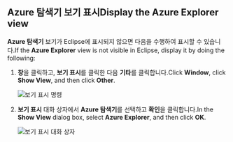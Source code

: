 ## <a name="display-the-azure-explorer-view"></a><span data-ttu-id="6d389-101">Azure 탐색기 보기 표시</span><span class="sxs-lookup"><span data-stu-id="6d389-101">Display the Azure Explorer view</span></span>

<span data-ttu-id="6d389-102">**Azure 탐색기** 보기가 Eclipse에 표시되지 않으면 다음을 수행하여 표시할 수 있습니다.</span><span class="sxs-lookup"><span data-stu-id="6d389-102">If the **Azure Explorer** view is not visible in Eclipse, display it by doing the following:</span></span>

1. <span data-ttu-id="6d389-103">**창**을 클릭하고, **보기 표시**를 클릭한 다음 **기타**를 클릭합니다.</span><span class="sxs-lookup"><span data-stu-id="6d389-103">Click **Window**, click **Show View**, and then click **Other**.</span></span>

   ![보기 표시 명령](../media/azure-toolkit-for-eclipse-show-azure-explorer/show-az-exp-01.png)

2. <span data-ttu-id="6d389-105">**보기 표시** 대화 상자에서 **Azure 탐색기**를 선택하고 **확인**을 클릭합니다.</span><span class="sxs-lookup"><span data-stu-id="6d389-105">In the **Show View** dialog box, select **Azure Explorer**, and then click **OK**.</span></span>

   ![보기 표시 대화 상자](../media/azure-toolkit-for-eclipse-show-azure-explorer/show-az-exp-02.png)

